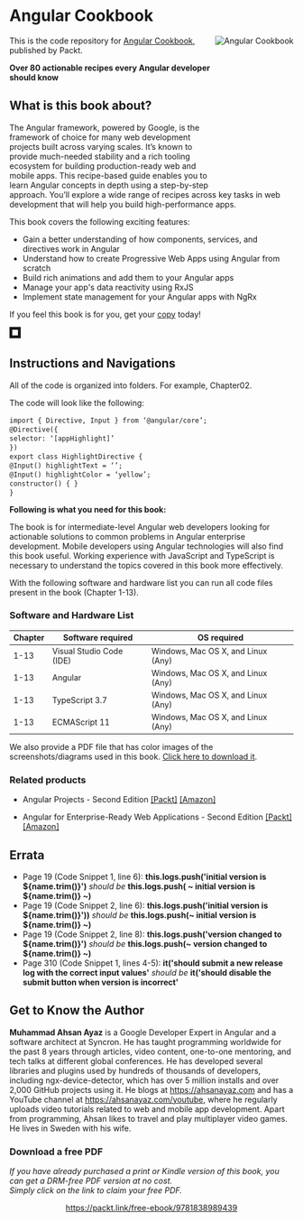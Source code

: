 


# Angular Cookbook

<a href="https://www.packtpub.com/product/angular-cookbook/9781838989439?utm_source=github&utm_medium=repository&utm_campaign=9781838989439"><img src="https://static.packt-cdn.com/products/9781838989439/cover/smaller" alt="Angular Cookbook" height="256px" align="right"></a>

This is the code repository for [Angular Cookbook](https://www.packtpub.com/product/angular-cookbook/9781838989439?utm_source=github&utm_medium=repository&utm_campaign=9781838989439), published by Packt.

**Over 80 actionable recipes every Angular developer should know**

## What is this book about?

The Angular framework, powered by Google, is the framework of choice for many web development projects built across varying scales. It’s known to provide much-needed stability and a rich tooling ecosystem for building production-ready web and mobile apps. This recipe-based guide enables you to learn Angular concepts in depth using a step-by-step approach. You’ll explore a wide range of recipes across key tasks in web development that will help you build high-performance apps.

This book covers the following exciting features: 
* Gain a better understanding of how components, services, and directives work in Angular
* Understand how to create Progressive Web Apps using Angular from scratch
* Build rich animations and add them to your Angular apps
* Manage your app's data reactivity using RxJS
* Implement state management for your Angular apps with NgRx

If you feel this book is for you, get your [copy](https://www.amazon.com/dp/1838989439) today!

<a href="https://www.packtpub.com/?utm_source=github&utm_medium=banner&utm_campaign=GitHubBanner"><img src="https://raw.githubusercontent.com/PacktPublishing/GitHub/master/GitHub.png" 
alt="https://www.packtpub.com/" border="5" /></a>


## Instructions and Navigations
All of the code is organized into folders. For example, Chapter02.

The code will look like the following:
```
import { Directive, Input } from ‘@angular/core’;
@Directive({
selector: ‘[appHighlight]’
})
export class HighlightDirective {
@Input() highlightText = ‘’;
@Input() highlightColor = ‘yellow’;
constructor() { }
}
```

**Following is what you need for this book:**

The book is for intermediate-level Angular web developers looking for actionable solutions to common problems in Angular enterprise development. Mobile developers using Angular technologies will also find this book useful. Working experience with JavaScript and TypeScript is necessary to understand the topics covered in this book more effectively.

With the following software and hardware list you can run all code files present in the book (Chapter 1-13).

### Software and Hardware List

| Chapter  | Software required                   | OS required                        |
| -------- | ------------------------------------| -----------------------------------|
| 1-13     | Visual Studio Code (IDE)            | Windows, Mac OS X, and Linux (Any) |
| 1-13     | Angular                             | Windows, Mac OS X, and Linux (Any) |
| 1-13     | TypeScript 3.7                      | Windows, Mac OS X, and Linux (Any) |
| 1-13     | ECMAScript 11                       | Windows, Mac OS X, and Linux (Any) |



We also provide a PDF file that has color images of the screenshots/diagrams used in this book. [Click here to download it](https://static.packt-cdn.com/downloads/9781838989439_ColorImages.pdf).


### Related products <Other books you may enjoy>
* Angular Projects - Second Edition [[Packt]](https://www.packtpub.com/product/angular-projects-second-edition/9781800205260?utm_source=github&utm_medium=repository&utm_campaign=9781800205260) [[Amazon]](https://www.amazon.com/dp/1800205260)

* Angular for Enterprise-Ready Web Applications - Second Edition [[Packt]](https://www.packtpub.com/product/angular-for-enterprise-ready-web-applications-second-edition/9781838648800?utm_source=github&utm_medium=repository&utm_campaign=9781838648800) [[Amazon]](https://www.amazon.com/dp/1838648801)

## Errata 
 * Page 19 (Code Snippet 1, line 6):  **this.logs.push('initial version is ${name.trim()}')** _should be_ **this.logs.push( ~ initial version is ${name.trim()} ~)**
 * Page 19 (Code Snippet 2, line 6):  **this.logs.push('initial version is ${name.trim()}'))** _should be_ **this.logs.push(~ initial version is ${name.trim()} ~)**
 * Page 19 (Code Snippet 2, line 8):  **this.logs.push('version changed to ${name.trim()}')** _should be_ **this.logs.push(~ version changed to ${name.trim()} ~)**
 * Page 310 (Code Snippet 1, lines 4-5): **it('should submit a new release log with the correct input values'** _should be_ **it('should disable the submit button when version is incorrect'**
 
## Get to Know the Author
**Muhammad Ahsan Ayaz**
is a Google Developer Expert in Angular and a software architect at Syncron. He has taught programming worldwide for the past 8 years through articles, video content, one-to-one mentoring, and tech talks at different global conferences. He has developed several libraries and plugins used by hundreds of thousands of developers, including ngx-device-detector, which has over 5 million installs and over 2,000 GitHub projects using it. He blogs at https://ahsanayaz.com and has a YouTube channel at https://ahsanayaz.com/youtube, where he regularly uploads video tutorials related to web and mobile app development. Apart from programming, Ahsan likes to travel and play multiplayer video games. He lives in Sweden with his wife.





### Download a free PDF

 <i>If you have already purchased a print or Kindle version of this book, you can get a DRM-free PDF version at no cost.<br>Simply click on the link to claim your free PDF.</i>
<p align="center"> <a href="https://packt.link/free-ebook/9781838989439">https://packt.link/free-ebook/9781838989439 </a> </p>
